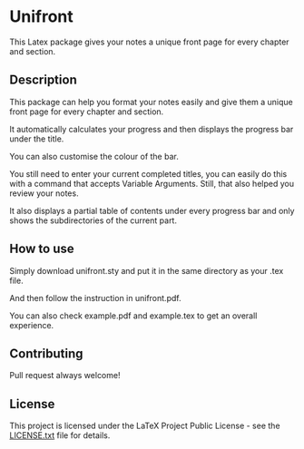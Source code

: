 # Unifront
This Latex package gives your notes a unique front page for every chapter and section.

## Description
This package can help you format your notes easily and give them a unique front page for every chapter and section.

It automatically calculates your progress and then displays the progress bar under the title.

You can also customise the colour of the bar.

You still need to enter your current completed titles, you can easily do this with a command that accepts Variable Arguments. Still, that also helped you review your notes.

It also displays a partial table of contents under every progress bar and only shows the subdirectories of the current part. 

## How to use
Simply download unifront.sty and put it in the same directory as your .tex file.

And then follow the instruction in unifront.pdf.

You can also check example.pdf and example.tex to get an overall experience.

## Contributing
Pull request always welcome!

## License
This project is licensed under the LaTeX Project Public License - see the [LICENSE.txt](LICENSE.txt) file for details.
